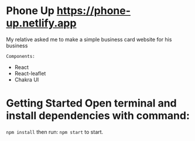 # Phone Up https://phone-up.netlify.app

My relative asked me to make a simple business card website for his business

`Components:` 
- React 
- React-leaflet 
- Chakra UI 

 # Getting Started Open terminal and install dependencies with command: 
`npm install` then run: `npm start` to start.

